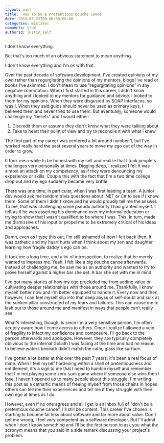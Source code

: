 ```yaml
---
layout: post
title:  How To Be a Pretentious Douche Canoe
date: 2018-05-21T00:00:00-06:00
categories: mistakes
comments: true
authorId: justin_self
---
```


I don't know everything. 

But that's too much of an obvious statement to mean anything.

I don't know everything and I'm ok with that.

<!-- more -->

Over the past decade of software development, I've created opinions of my own rather than regurgitating the opinions of my mentors, blogs I've read or books I've skimmed. I don't mean to use "regurgitating opinions" in any negative connotation. When I first started in this career, I didn't know anything and I looked to my mentors for guidance and advice. I looked to them for my opinions. When they were disgusted by SOAP interfaces, so was I. When they said guids should never be used as primary keys, I believed them and never tried to use them. But eventually, someone would challenge my "beliefs" and I would either:

1. Discredit them or assume they didn't know what they were talking about
2. Take to heart their point of view and try to reconcile it with what I knew

The first part of my career was centered a lot around number 1, but I've worked really hard the past several years to move my ego out of the way in order to grow.

It took me a while to be honest with my self and realize that I took people's challenges very personally at times. Digging deep, I realized I felt it was almost an attack on my competency, as if they were denouncing my experience or skills. Couple this with the fact that I'm a two time college drop out and my ego suddenly became very brittle.

There was one time, in particular, when I was first leading a team. A junior dev would ask me random trivia questions about .NET or C# to see if I knew them. Some of them I didn't know and he would proudly tell me the answer. To me, that was challenging some pseudo authority I had granted myself. I felt as if he was asserting his dominance over my informal education or trying to show that I wasn't qualified to be where I was. This, in turn, made me dismissive of his input or propel me to be extremely critical of his ideas and approaches.

Damn, even as I type this out, I'm still ashamed of how I felt back then. It was pathetic and my heart hurts when I think about my son and daughter learning how fragile daddy's ego can be.

It took me a long time, and a lot of introspection, to realize that he merely wanted to impress me. Yeah, I felt like a big douche canoe afterwards. Instead of challenging me, he saw me as an authority and wanted to try to prove herself against a higher bar she set. A bar she set with me in mind.

I've got many stories of how my ego precluded me from adding value or cultivating deeper relationships with those around me. Thankfully, I know myself better now and I'm better equipped to handle it. Every now and then, however, I can feel myself slip into that deep abyss of self-doubt and sulk at the sunken pillar constructed of my fears and failures. This can cause me to lash out to those around me and manifest in ways that people can't really see. 

What's interesting, though, is since I'm a very sensitive person, I'm often acutely aware how I come across to others. Once I realize I allowed a vein of fragility to infect my confidence and composure, I'll go back to the person afterwards and apologize. However, they are typically completely oblivious to the internal Goliath I was facing at the time and had no reason to believe waters beneath didn't match the calm, glass like surface.

I've gotten a lot better at this over the past 7 years; it's been a real focus of mine. When I feel myself hardening within a shell of pretentiousness and entitlement, it's a sign to me that I need to humble myself and remember that I'm not playing some zero-sum game where if someone else wins then I lose.  I haven't opened up to many people about this struggle. I'm writing this post as a cathartic means of freeing myself from those chains in hopes others can tell me their experiences and tell me if they struggle with their own ego at times as I do.

However, even if no one agrees and all I get is an inbox full of "don't be a pretentious douche canoe", I'll still be content. This career I've chosen is starting to become far less about software and far more about value. Don't get me wrong, I feel very competent as a software developer. But I'll admit when I don't know something and I'll be the first person to ask you what the acronym means that you said in a side remark discussing your project's problem.
